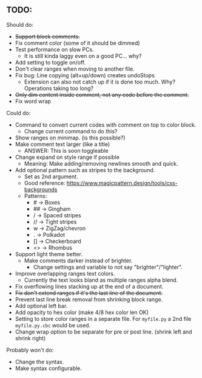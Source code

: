 ## TODO:

Should do:
* ~~Support block comments.~~
* Fix comment color (some of it should be dimmed)
* Test performance on slow PCs.
    * It is still kinda laggy even on a good PC... why?
* Add setting to toggle on/off.
* Don't clear ranges when moving to another file.
* Fix bug: Line copying (alt+up/down) creates undoStops
    * Extension can also not catch up if it is done too much. Why? Operations taking too long?
* ~~Only dim content inside comment, not any code before the comment.~~
* Fix word wrap

Could do:
* Command to convert current codes with comment on top to color block.
    * Change current command to do this?
* Show ranges on minimap. (is this possible?)
* Make comment text larger (like a title)
    * ANSWER: This is soon toggleable
* Change expand on style range if possible
    * Meaning: Make adding/removing newlines smooth and quick.
* Add optional pattern such as stripes to the background.
    * Set as 2nd argument.
    * Good reference: https://www.magicpattern.design/tools/css-backgrounds
    * Patterns:
        * \# -> Boxes
        * \## -> Gingham
        * / -> Spaced stripes
        * // -> Tight stripes
        * w -> ZigZag/chevron
        * . -> Polkadot
        * [] -> Checkerboard
        * <> -> Rhombus
* Support light theme better.
    * Make comments darker instead of brighter.
        * Change settings and variable to not say "brighter"/"lighter".
* Improve overlapping ranges text colors.
    * Currently the text looks bland as multiple ranges alpha blend.
* Fix overflowing lines stacking up at the end of a document.
* ~~Fix don't extend ranges if it's the last line of the document.~~
* Prevent last line break removal from shrinking block range.
* Add optional left bar.
* Add opacity to hex color (make 4/8 hex color len OK)
* Setting to store color ranges in a separate file. For `myfile.py` a 2nd file `myfile.py.cbc` would be used.
* Change wrap option to be separate for pre or post line. (shrink left and shrink right)

Probably won't do:
* Change the syntax.
* Make syntax configurable.